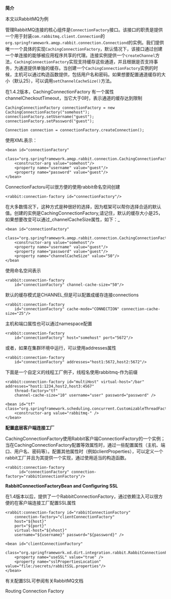 **简介**

本文以RabbitMQ为例

管理RabbitMQ连接的核心组件是`ConnectionFactory`接口。该接口的职责是提供一个用于封装`com.rabbitmq.client.Connection`的`org.springframework.amqp.rabbit.connection.Connectiond`的实例。我们提供唯一一个具体的实现`CachingConnectionFactory`，默认情况下，该接口通过创建一个单连接的能够被应用程序共享的代理。连接实例提供一个`createChannel`方法，`CachingConnectionFactory`实现支持缓存这些通道，并且根据是否支持事务，为通道提供单独的缓存。当创建一个`CachingConnectionFactory`实例的时候，主机可以通过构造函数提供，包括用户名和密码。如果想要配置通道缓存的大小（默认25），可以调用`setChannelCacheSize()`方法。

在1.4.2版本，CachingConnectionFactory 有一个属性channelCheckoutTimeout，当它大于0时，表示通道的缓存达到限制

```
CachingConnectionFactory connectionFactory = new CachingConnectionFactory("somehost");
connectionFactory.setUsername("guest");
connectionFactory.setPassword("guest");

Connection connection = connectionFactory.createConnection();
```

使用XML表示：

```
<bean id="connectionFactory"
      class="org.springframework.amqp.rabbit.connection.CachingConnectionFactory">
    <constructor-arg value="somehost"/>
    <property name="username" value="guest"/>
    <property name="password" value="guest"/>
</bean>
```

ConnectionFactoru可以很方便的使用rabbit命名空间创建

```
<rabbit:connection-factory id="connectionFactory"/>
```

在大多数情况下，这种方式是种很好的选择，因为框架可以帮你选择合适的默认值。创建的实例是CachingConnectionFactory,请记住，默认的缓存大小是25，如果想要改变可以通过_channelCacheSize属性，如下：_

```
<bean id="connectionFactory"
      class="org.springframework.amqp.rabbit.connection.CachingConnectionFactory">
    <constructor-arg value="somehost"/>
    <property name="username" value="guest"/>
    <property name="password" value="guest"/>
    <property name="channelCacheSize" value="50"/>
</bean
```

使用命名空间表示

```
<rabbit:connection-factory
    id="connectionFactory" channel-cache-size="50"/>
```

默认的缓存模式是CHANNEL,但是可以配置成缓存连接connections

```
<rabbit:connection-factory
    id="connectionFactory" cache-mode="CONNECTION" connection-cache-size="25"/>
```

主机和端口属性也可以通过namespace配置

```
<rabbit:connection-factory
    id="connectionFactory" host="somehost" port="5672"/>
```

或者，如果在集群环境中运行，可以使用addresses属性

```
<rabbit:connection-factory
    id="connectionFactory" addresses="host1:5672,host2:5672"/>
```

下面是一个自定义的线程工厂例子，线程名使用rabbitmq-作为前缀

```
<rabbit:connection-factory id="multiHost" virtual-host="/bar" addresses="host1:1234,host2,host3:4567"
    thread-factory="tf"
    channel-cache-size="10" username="user" password="password" />

<bean id="tf" class="org.springframework.scheduling.concurrent.CustomizableThreadFactory">
    <constructor-arg value="rabbitmq-" />
</bean>
```

**配置底层客户端连接工厂**

CachingConnectionFactory使用Rabbit客户端ConnectionFactory的一个实例；当在CachingConnectionFactory配置等效属性时，通过一些配置属性（主机、端口、用户名、密码等）。配置其他属性时（例如clientProperties），可以定义一个rabbit工厂并且为其提供一个实现，通过使用适当的构造函数。

```
<rabbit:connection-factory
      id="connectionFactory" connection-factory="rabbitConnectionFactory"/>
```

**RabbitConnectionFactoryBean and Configuring SSL**

在1.4版本以后，提供了一个RabbitConnectionFactory，通过依赖注入可以很方便的在客户端连接工厂配置SSL属性

```
<rabbit:connection-factory id="rabbitConnectionFactory"
    connection-factory="clientConnectionFactory"
    host="${host}"
    port="${port}"
    virtual-host="${vhost}"
    username="${username}" password="${password}" />

<bean id="clientConnectionFactory"
        class="org.springframework.xd.dirt.integration.rabbit.RabbitConnectionFactoryBean">
    <property name="useSSL" value="true" />
    <property name="sslPropertiesLocation" value="file:/secrets/rabbitSSL.properties"/>
</bean>
```

有关配置SSL可参阅有关RabbitMQ文档

Routing Connection Factory

